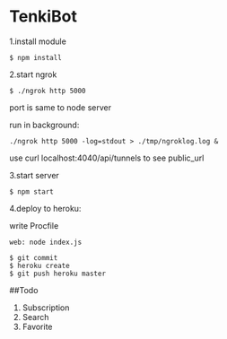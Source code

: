 # TenkiBot

1.install module

```
$ npm install
```

2.start ngrok

```
$ ./ngrok http 5000
```
port is same to node server

run in background:

```
./ngrok http 5000 -log=stdout > ./tmp/ngroklog.log &
```

use curl localhost:4040/api/tunnels to see public_url

3.start server

```
$ npm start
```

4.deploy to heroku:

write Procfile

```
web: node index.js
```
```
$ git commit
$ heroku create
$ git push heroku master
```

##Todo
1. Subscription
2. Search
3. Favorite
